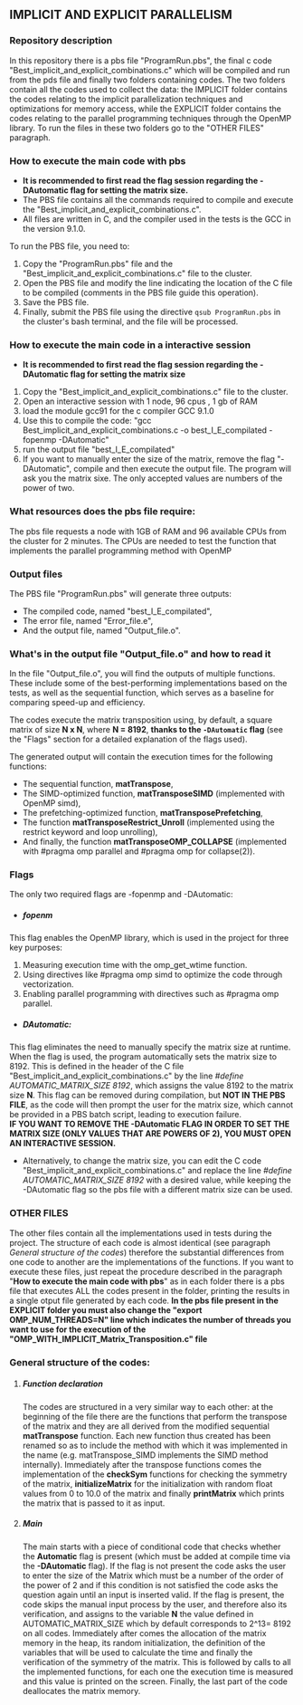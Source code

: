 ## IMPLICIT AND EXPLICIT PARALLELISM
### Repository description 
In this repository there is a pbs file "ProgramRun.pbs", the final c code "Best_implicit_and_explicit_combinations.c" which will be compiled and run from the pds file and finally two folders containing codes. The two folders contain all the codes used to collect the data: the IMPLICIT folder contains the codes relating to the implicit parallelization techniques and optimizations for memory access, while the EXPLICIT folder contains the codes relating to the parallel programming techniques through the OpenMP library.
To run the files in these two folders go to the "OTHER FILES" paragraph.

### How to execute the main code with pbs
- __It is recommended to first read the flag session regarding the -DAutomatic flag for setting the matrix size.__   
- The PBS file contains all the commands required to compile and execute the "Best_implicit_and_explicit_combinations.c".  
- All files are written in C, and the compiler used in the tests is the GCC in the version 9.1.0.  

To run the PBS file, you need to:  
1. Copy the "ProgramRun.pbs" file and the "Best_implicit_and_explicit_combinations.c" file to the cluster.  
2. Open the PBS file and modify the line indicating the location of the C file to be compiled (comments in the PBS file guide this operation).  
3. Save the PBS file.
5. Finally, submit the PBS file using the directive `qsub ProgramRun.pbs` in the cluster's bash terminal, and the file will be processed.

### How to execute the main code in a interactive session
- __It is recommended to first read the flag session regarding the -DAutomatic flag for setting the matrix size__       
1. Copy the "Best_implicit_and_explicit_combinations.c" file to the cluster.
2. Open an interactive session with 1 node, 96 cpus , 1 gb of RAM
3. load the module gcc91 for the c compiler GCC 9.1.0
4. Use this to compile the code: "gcc Best_implicit_and_explicit_combinations.c -o best_I_E_compilated -fopenmp -DAutomatic"
5. run the output file "best_I_E_compilated"
6. If you want to manually enter the size of the matrix, remove the flag "-DAutomatic", compile and then execute the output file. The program will ask you the matrix sixe. The only accepted values are numbers ​​of the power of two.

### What resources does the pbs file require:
The pbs file requests a node with 1GB of RAM and 96 available CPUs from the cluster for 2 minutes. The CPUs are needed to test the function that implements the parallel programming method with OpenMP

### Output files 
The PBS file "ProgramRun.pbs" will generate three outputs:  
- The compiled code, named "best_I_E_compilated",  
- The error file, named "Error_file.e",  
- And the output file, named "Output_file.o".  

### What's in the output file "Output_file.o" and how to read it
In the file "Output_file.o", you will find the outputs of multiple functions. These include some of the best-performing implementations based on the tests, as well as the sequential function, which serves as a baseline for comparing speed-up and efficiency.  

The codes execute the matrix transposition using, by default, a square matrix of size **N x N**, where **N = 8192**, __thanks to the `-DAutomatic` flag__ (see the "Flags" section for a detailed explanation of the flags used).  

The generated output will contain the execution times for the following functions:  
- The sequential function, __matTranspose__,  
- The SIMD-optimized function, __matTransposeSIMD__ (implemented with OpenMP simd),  
- The prefetching-optimized function, __matTransposePrefetching__,  
- The function __matTransposeRestrict_Unroll__ (implemented using the restrict keyword and loop unrolling),  
- And finally, the function __matTransposeOMP_COLLAPSE__ (implemented with #pragma omp parallel and #pragma omp for collapse(2)).  



### Flags 
The only two required flags are -fopenmp and -DAutomatic:
- ##### fopenm
This flag enables the OpenMP library, which is used in the project for three key purposes:
1. Measuring execution time with the omp_get_wtime function.
2. Using directives like #pragma omp simd to optimize the code through vectorization.
3. Enabling parallel programming with directives such as #pragma omp parallel.

- ##### DAutomatic:
This flag eliminates the need to manually specify the matrix size at runtime. When the flag is used, the program automatically sets the matrix size to 8192. This is defined in the header of the C file "Best_implicit_and_explicit_combinations.c" by the line *#define AUTOMATIC_MATRIX_SIZE 8192*, which assigns the value 8192 to the matrix size **N**. This flag can be removed during compilation, but __NOT IN THE PBS FILE__, as the code will then prompt the user for the matrix size, which cannot be provided in a PBS batch script, leading to execution failure.   
__IF YOU WANT TO REMOVE THE -DAutomatic FLAG IN ORDER TO SET THE MATRIX SIZE  (ONLY VALUES THAT ARE POWERS OF 2), YOU MUST OPEN AN INTERACTIVE SESSION.__   

- Alternatively, to change the matrix size, you can edit the C code "Best_implicit_and_explicit_combinations.c" and replace the line *#define AUTOMATIC_MATRIX_SIZE 8192* with a desired value, while keeping the -DAutomatic flag so the pbs file with a different matrix size can be used.



### OTHER FILES
The other files contain all the implementations used in tests during the project. The structure of each code is almost identical (see paragraph *General structure of the codes*) therefore the substantial differences from one code to another are the implementations of the functions. If you want to execute these files, just repeat the procedure described in the paragraph "__How to execute the main code with pbs__" as in each folder there is a pbs file that executes ALL the codes present in the folder, printing the results in a single otput file generated by each code. __In the pbs file present in the EXPLICIT folder you must also change the "export OMP_NUM_THREADS=N" line which indicates the number of threads you want to use for the execution of the "OMP_WITH_IMPLICIT_Matrix_Transposition.c" file__




### General structure of the codes:
1. ##### Function declaration
   The codes are structured in a very similar way to each other: at the beginning of the file there are the functions that perform the transpose of the matrix and they are all derived from the modified sequential __matTranspose__ function. Each new function thus created has been renamed so as to include the method with which it was implemented in the name (e.g. matTranspose_SIMD implements the SIMD method internally). Immediately after the transpose functions comes the implementation of the __checkSym__ functions for checking the symmetry of the matrix, __initializeMatrix__ for the initialization with random float values ​​from 0 to 10.0 of the matrix and finally __printMatrix__ which prints the matrix that is passed to it as input.

2. ##### Main
   The main starts with a piece of conditional code that checks whether the **Automatic** flag is present (which must be added at compile time via the **-DAutomatic** flag). If the flag is not present the code asks the user to enter the size of the Matrix which must be a number of the order of the power of 2 and if this condition is not satisfied the code asks the question again until an input is inserted valid. If the flag is present, the code skips the manual input process by the user, and therefore also its verification, and assigns to the variable **N** the value defined in AUTOMATIC_MATRIX_SIZE which by default corresponds to 2^13= 8192 on all codes.
Immediately after comes the allocation of the matrix memory in the heap, its random initialization, the definition of the variables that will be used to calculate the time and finally the verification of the symmetry of the matrix.
This is followed by calls to all the implemented functions, for each one the execution time is measured and this value is printed on the screen.
Finally, the last part of the code deallocates the matrix memory.











